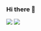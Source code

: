 ### Hi there 👋

[![](https://img.shields.io/badge/day%20📅-4-blue)](https://adventofcode.com/)
[![](https://img.shields.io/badge/stars%20⭐-6-yellow)](https://adventofcode.com/)
